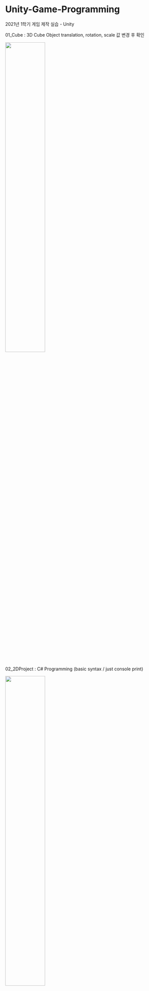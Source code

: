 # Unity-Game-Programming
2021년 1학기 게임 제작 실습 - Unity

01_Cube : 3D Cube Object translation, rotation, scale 값 변경 후 확인

<img src = "https://user-images.githubusercontent.com/39453104/111982540-70bad580-8b4c-11eb-82dc-fa0debc4fbe4.png" width = "50%">

02_2DProject : C# Programming (basic syntax / just console print)

<img src = "https://user-images.githubusercontent.com/39453104/111983332-5b927680-8b4d-11eb-8b93-288c8b19542c.png" width = "50%">


03_2DRouletteGame : Roulette Control ( C# Script -> Object Control)

<img src = "https://user-images.githubusercontent.com/39453104/111984773-29821400-8b4f-11eb-9d97-06b7dd3fd729.gif" width = "50%">

03_2DThreeRouletteGame : Three Roulette Control

<img src = "https://user-images.githubusercontent.com/39453104/111986229-02c4dd00-8b51-11eb-9565-60108272a6d1.gif" width = "50%">

04_2DSwipeCarGame : Car Movement Control (Mouse Input)

<img src = "https://user-images.githubusercontent.com/39453104/116838613-edd87080-ac09-11eb-9c96-02fa4ef54a66.gif" width = "50%">

05_2DThreeCatsArrowGame : Cat Movement Control (Key Input / C# Script Contorl)

<img src = "https://user-images.githubusercontent.com/39453104/116839711-4dd11600-ac0e-11eb-9d58-98fd9a710adc.gif" width = "50%">

06_2DClimbCloud : Cat Physics Movement Control (Key Input / rigidbody2D / collider2D)

<img src = "https://user-images.githubusercontent.com/39453104/116839728-5de8f580-ac0e-11eb-80a2-6c69398141eb.gif" width = "50%">

